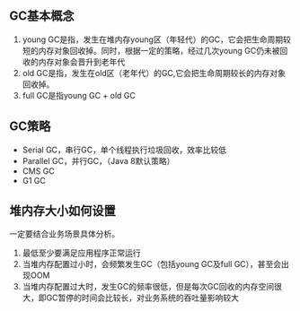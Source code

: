 
## GC基本概念

1. young GC是指，发生在堆内存young区（年轻代）的GC，它会把生命周期较短的内存对象回收掉。同时，根据一定的策略，经过几次young GC仍未被回收的内存对象会晋升到老年代
2. old GC是指，发生在old区（老年代）的GC,它会把生命周期较长的内存对象回收掉。
3. full GC是指young GC + old GC

## GC策略

- Serial GC，串行GC，单个线程执行垃圾回收，效率比较低
- Parallel GC，并行GC，（Java 8默认策略）
- CMS GC
- G1 GC

## 堆内存大小如何设置

一定要结合业务场景具体分析。

1. 最低至少要满足应用程序正常运行
2. 当堆内存配置过小时，会频繁发生GC（包括young GC及full GC），甚至会出现OOM
3. 当堆内存配置过大时，发生GC的频率很低，但是每次GC回收的内存空间很大，即GC暂停的时间会比较长，对业务系统的吞吐量影响较大
